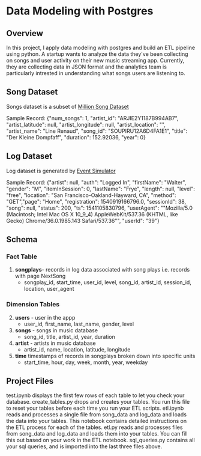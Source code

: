 # Data Modeling with Postgres

## Overview 

In this project, I apply data modeling with postgres and build an ETL pipeline using python. A startup wants to analyze the data they've been collecting on songs and user activity on their new music streaming app. Currently, they are collecting data in JSON format and the analytics team is particularly intrested in understanding what songs users are listening to.

## Song Dataset 

Songs dataset is a subset of [Million Song Dataset](http://millionsongdataset.com/)

Sample Record:
{"num_songs": 1, "artist_id": "ARJIE2Y1187B994AB7", "artist_latitude": null, "artist_longitude": null, "artist_location": "", "artist_name": "Line Renaud", "song_id": "SOUPIRU12A6D4FA1E1", "title": "Der Kleine Dompfaff", "duration": 152.92036, "year": 0}

## Log Dataset

Log dataset is generated by [Event Simulator](https://github.com/Interana/eventsim)

Sample Record: 
{"artist": null, "auth": "Logged In", "firstName": "Walter", "gender": "M", "itemInSession": 0, "lastName": "Frye", "length": null, "level": "free", "location": "San Francisco-Oakland-Hayward, CA", "method": "GET","page": "Home", "registration": 1540919166796.0, "sessionId": 38, "song": null, "status": 200, "ts": 1541105830796, "userAgent": "\"Mozilla\/5.0 (Macintosh; Intel Mac OS X 10_9_4) AppleWebKit\/537.36 (KHTML, like Gecko) Chrome\/36.0.1985.143 Safari\/537.36\"", "userId": "39"}

## Schema 

### Fact Table

1. **songplays**- records in log data associated with song plays i.e. records with page NextSong
    * songplay_id, start_time, user_id, level, song_id, artist_id, session_id, location, user_agent

### Dimension Tables 

2. **users** - user in the appp 
    * user_id, first_name, last_name, gender, level
3. **songs** - songs in music database 
    * song_id, title, artist_id, year, duration
4. **artist** - artists in music database 
    * artist_id, name, location, latitude, longitude
5. **time** timestamps of records in songplays broken down into specific units
    * start_time, hour, day, week, month, year, weekday
    
## Project Files 

test.ipynb displays the first few rows of each table to let you check your database.
create_tables.py drops and creates your tables. You run this file to reset your tables before each time you run your ETL scripts.
etl.ipynb reads and processes a single file from song_data and log_data and loads the data into your tables. This notebook contains detailed instructions on the ETL process for each of the tables.
etl.py reads and processes files from song_data and log_data and loads them into your tables. You can fill this out based on your work in the ETL notebook.
sql_queries.py contains all your sql queries, and is imported into the last three files above.